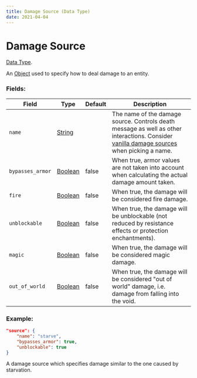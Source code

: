 ```yaml
---
title: Damage Source (Data Type)
date: 2021-04-04
---
```

# Damage Source

[Data Type](../data_types.md).

An [Object](object.md) used to specify how to deal damage to an entity.

### Fields:

Field  | Type | Default | Description
-------|------|---------|-------------
`name` | [String](string.md) | | The name of the damage source. Controls death message as well as other interactions. Consider [vanilla damage sources](../misc/vanilla_damage_sources.md) when picking a name.
`bypasses_armor` | [Boolean](boolean.md) | false | When true, armor values are not taken into account when calculating the actual damage amount taken.
`fire` | [Boolean](boolean.md) | false | When true, the damage will be considered fire damage.
`unblockable` | [Boolean](boolean.md) | false | When true, the damage will be unblockable (not reduced by resistance effects or protection enchantments).
`magic` | [Boolean](boolean.md) | false | When true, the damage will be considered magic damage.
`out_of_world` | [Boolean](boolean.md) | false | When true, the damage will be considered "out of world" damage, i.e. damage from falling into the void.

### Example:

```json
"source": {
	"name": "starve",
	"bypasses_armor": true,
	"unblockable": true
}
```

A damage source which specifies damage similar to the one caused by starvation.